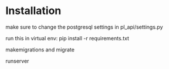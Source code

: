 
# Installation

make sure to change the postgresql settings in pl_api/settings.py

run this in virtual env:
pip install -r requirements.txt

makemigrations and migrate

runserver



